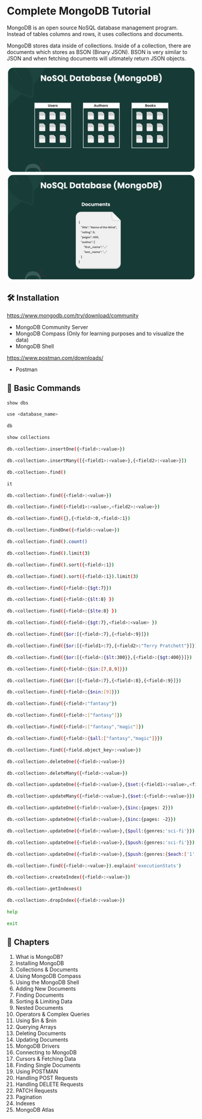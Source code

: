 # Complete MongoDB Tutorial

MongoDB is an open source NoSQL database management program. Instead of tables columns and rows, it uses collections and documents.

MongoDB stores data inside of collections. Inside of a collection, there are documents which stores as BSON (Binary JSON). BSON is very similar to JSON and when fetching documents will ultimately return JSON objects.

<img src="./images/mongodb-1.png" alt="MongoDB Collection">
<img src="./images/mongodb-2.png" alt="MongoDB Documents">

## 🛠 Installation

https://www.mongodb.com/try/download/community

- MongoDB Community Server
- MongoDB Compass (Only for learning purposes and to visualize the data)
- MongoDB Shell

https://www.postman.com/downloads/

- Postman

## 🤖 Basic Commands

```sh
show dbs
```

```sh
use <database_name>
```

```sh
db
```

```sh
show collections
```

```sh
db.<collection>.insertOne({<field>:<value>})
```

```sh
db.<collection>.insertMany([{<field1>:<value>},{<field2>:<value>}])
```

```sh
db.<collection>.find()
```

```sh
it
```

```sh
db.<collection>.find({<field>:<value>})
```

```sh
db.<collection>.find({<field1>:<value>,<field2>:<value>})
```

```sh
db.<collection>.find({},{<field>:0,<field>:1})
```

```sh
db.<collection>.findOne({<field>:<value>})
```

```sh
db.<collection>.find().count()
```

```sh
db.<collection>.find().limit(3)
```

```sh
db.<collection>.find().sort({<field>:1})
```

```sh
db.<collection>.find().sort({<field>:1}).limit(3)
```

```sh
db.<collection>.find({<field>:{$gt:7}})
```

```sh
db.<collection>.find({<field>:{$lt:8} })
```

```sh
db.<collection>.find({<field>:{$lte:8} })
```

```sh
db.<collection>.find({<field>:{$gt:7},<field>:<value> })
```

```sh
db.<collection>.find({$or:[{<field>:7},{<field>:9}]})
```

```sh
db.<collection>.find({$or:[{<field1>:7},{<field2>:"Terry Pratchett"}]})
```

```sh
db.<collection>.find({$or:[{<field>:{$lt:300}},{<field>:{$gt:400}}]})
```

```sh
db.<collection>.find({<field>:{$in:[7,8,9]}})
```

```sh
db.<collection>.find({$or:[{<field>:7},{<field>:8},{<field>:9}]})
```

```sh
db.<collection>.find({<field>:{$nin:[9]}})
```

```sh
db.<collection>.find({<field>:"fantasy"})
```

```sh
db.<collection>.find({<field>:["fantasy"]})
```

```sh
db.<collection>.find({<field>:["fantasy","magic"]})
```

```sh
db.<collection>.find({<field>:{$all:["fantasy","magic"]}})
```

```sh
db.<collection>.find({<field.object_key>:<value>})
```

```sh
db.<collection>.deleteOne({<field>:<value>})
```

```sh
db.<collection>.deleteMany({<field>:<value>})
```

```sh
db.<collection>.updateOne({<field>:<value>},{$set:{<field1>:<value>,<field2>:<value>}})
```

```sh
db.<collection>.updateMany({<field>:<value>},{$set:{<field>:<value>}})
```

```sh
db.<collection>.updateOne({<field>:<value>},{$inc:{pages: 2}})
```

```sh
db.<collection>.updateOne({<field>:<value>},{$inc:{pages: -2}})
```

```sh
db.<collection>.updateOne({<field>:<value>},{$pull:{genres:'sci-fi'}})
```

```sh
db.<collection>.updateOne({<field>:<value>},{$push:{genres:'sci-fi'}})
```

```sh
db.<collection>.updateOne({<field>:<value>},{$push:{genres:{$each:['1','2']}}})
```

```sh
db.<collection>.find({<field>:<value>}).explain('executionStats')
```

```sh
db.<collection>.createIndex({<field>:<value>})
```

```sh
db.<collection>.getIndexes()
```

```sh
db.<collection>.dropIndex({<field>:<value>})
```

```sh
help
```

```sh
exit
```

## 📖 Chapters

1. What is MongoDB?
1. Installing MongoDB
1. Collections & Documents
1. Using MongoDB Compass
1. Using the MongoDB Shell
1. Adding New Documents
1. Finding Documents
1. Sorting & Limiting Data
1. Nested Documents
1. Operators & Complex Queries
1. Using \$in & $nin
1. Querying Arrays
1. Deleting Documents
1. Updating Documents
1. MongoDB Drivers
1. Connecting to MongoDB
1. Cursors & Fetching Data
1. Finding Single Documents
1. Using POSTMAN
1. Handling POST Requests
1. Handling DELETE Requests
1. PATCH Requests
1. Pagination
1. Indexes
1. MongoDB Atlas
